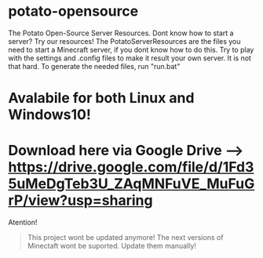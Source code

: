 # potato-opensource
The Potato Open-Source Server Resources. Dont know how to start a server? Try our resources!
The PotatoServerResources are the files you need to start a Minecraft server, if you dont know how to do this.
Try to play with the settings and .config files to make it result your own server. It is not that hard. To generate the needed files, run "run.bat"
# Avalabile for both Linux and Windows10!
# Download here via Google Drive --> https://drive.google.com/file/d/1Fd35uMeDgTeb3U_ZAqMNFuVE_MuFuGrP/view?usp=sharing
Atention!
> This project wont be updated anymore!
> The next versions of Minectaft wont be suported. Update them manually!
